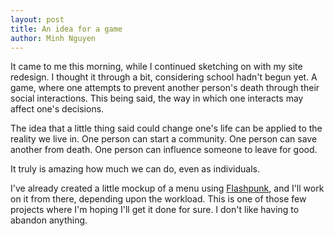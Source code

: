 ```yaml
---
layout: post
title: An idea for a game
author: Minh Nguyen
---
```

It came to me this morning, while I continued sketching on with my site redesign. I thought it through a bit, considering school hadn't begun yet. A game, where one attempts to prevent another person's death through their social interactions. This being said, the way in which one interacts may affect one's decisions.

The idea that a little thing said could change one's life can be applied to the reality we live in. One person can start a community. One person can save another from death. One person can influence someone to leave for good.

It truly is amazing how much we can do, even as individuals.

I've already created a little mockup of a menu using [Flashpunk](http://flashpunk.net), and I'll work on it from there, depending upon the workload. This is one of those few projects where I'm hoping I'll get it done for sure. I don't like having to abandon anything.
